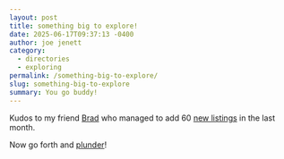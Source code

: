 ```yaml
---
layout: post
title: something big to explore!
date: 2025-06-17T09:37:13 -0400
author: joe jenett
category:
  - directories
  - exploring
permalink: /something-big-to-explore/
slug: something-big-to-explore
summary: You go buddy!
---
```

<p>
Kudos to my friend <a href="https://indieseek.xyz/">Brad</a> who managed to add 60 <a href="https://indieseek.xyz/links/newposts.php">new listings</a> in the last month.
</p>
<p>
Now go forth and <a href="https://indieseek.xyz/links/newposts.php">plunder</a>!
</p>
<a href="https://brid.gy/publish/mastodon"></a>